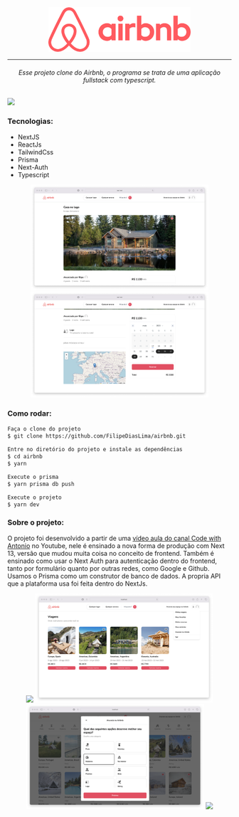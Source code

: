 <div align="center">
  <img src="./public/images/logo.png"  width="320px" />
</div>

<hr/>

<h6 align="center">Esse projeto clone do Airbnb, o programa se trata de uma aplicação fullstack com typescript.</h6>

<img src="./public/images/home.png" />

<h3>Tecnologias:</h3>
<ul>
  <li>NextJS</li>
  <li>ReactJs</li>
  <li>TailwindCss</li>
  <li>Prisma</li>
  <li>Next-Auth</li>
  <li>Typescript</li>
</ul>

<div align="center">
  <img src="./public/images/casa_lago.png"  width="400px" />
  <img src="./public/images/reserva.png"  width="400px" />
</div>

<h3>Como rodar:</h3>

```
Faça o clone do projeto
$ git clone https://github.com/FilipeDiasLima/airbnb.git
```

```
Entre no diretório do projeto e instale as dependências
$ cd airbnb
$ yarn
```

```
Execute o prisma
$ yarn prisma db push
```

```
Execute o projeto
$ yarn dev
```

<h3>Sobre o projeto:</h3>
<p>
  O projeto foi desenvolvido a partir de uma 
  <a href="https://www.youtube.com/watch?v=c_-b_isI4vg">vídeo aula do canal Code with Antonio</a> 
  no Youtube, nele é ensinado a nova forma de produção com Next 13, versão que mudou muita coisa no conceito 
  de frontend. Também é ensinado como usar o Next Auth para autenticação dentro do frontend, tanto por formulário 
  quanto por outras redes, como Google e Github. Usamos o Prisma como um construtor de banco de dados. A propria API 
  que a plataforma usa foi feita dentro do NextJs.
</p>

<div align="center">
  <img src="./public/images/anuncios.png"  width="400px" />
  <img src="./public/images/viagens.png"  width="400px" />
   <img src="./public/images/cadastrar.png"  width="400px" />
  <img src="./public/images/home.png"  width="400px" />
</div>
